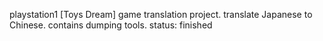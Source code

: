 playstation1 [Toys Dream] game translation project. translate Japanese to Chinese. contains dumping tools.
status: finished